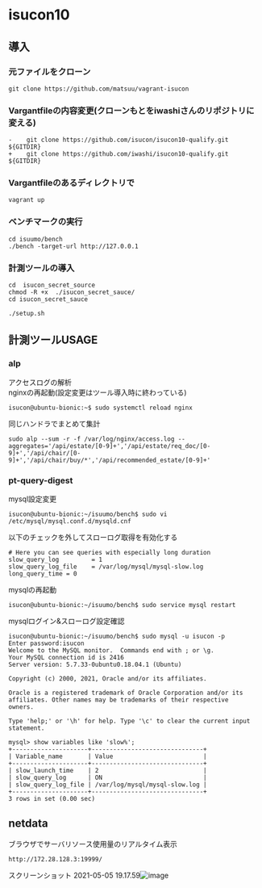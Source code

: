 # isucon10

## 導入  
### 元ファイルをクローン  
`git clone https://github.com/matsuu/vagrant-isucon`

### Vargantfileの内容変更(クローンもとをiwashiさんのリポジトリに変える)  
```
-    git clone https://github.com/isucon/isucon10-qualify.git ${GITDIR}  
+    git clone https://github.com/iwashi/isucon10-qualify.git ${GITDIR}
```

### Vargantfileのあるディレクトリで  
`vagrant up`

### ベンチマークの実行  
```sudo -i -u isucon  
cd isuumo/bench  
./bench -target-url http://127.0.0.1
```

### 計測ツールの導入
```
cd 	isucon_secret_source
chmod -R +x  ./isucon_secret_sauce/
cd isucon_secret_sauce

./setup.sh
```


## 計測ツールUSAGE
### alp
アクセスログの解析  
nginxの再起動(設定変更はツール導入時に終わっている)
```
isucon@ubuntu-bionic:~$ sudo systemctl reload nginx
```

同じハンドラでまとめて集計
```
sudo alp --sum -r -f /var/log/nginx/access.log --aggregates='/api/estate/[0-9]+','/api/estate/req_doc/[0-9]+','/api/chair/[0-9]+','/api/chair/buy/*','/api/recommended_estate/[0-9]+'
```

### pt-query-digest
mysql設定変更
```
isucon@ubuntu-bionic:~/isuumo/bench$ sudo vi  /etc/mysql/mysql.conf.d/mysqld.cnf
```
以下のチェックを外してスローログ取得を有効化する
```
# Here you can see queries with especially long duration
slow_query_log         = 1
slow_query_log_file    = /var/log/mysql/mysql-slow.log
long_query_time = 0
```

mysqlの再起動
```
isucon@ubuntu-bionic:~/isuumo/bench$ sudo service mysql restart
```


mysqlログイン&スローログ設定確認
```
isucon@ubuntu-bionic:~/isuumo/bench$ sudo mysql -u isucon -p
Enter password:isucon
Welcome to the MySQL monitor.  Commands end with ; or \g.
Your MySQL connection id is 2416
Server version: 5.7.33-0ubuntu0.18.04.1 (Ubuntu)

Copyright (c) 2000, 2021, Oracle and/or its affiliates.

Oracle is a registered trademark of Oracle Corporation and/or its
affiliates. Other names may be trademarks of their respective
owners.

Type 'help;' or '\h' for help. Type '\c' to clear the current input statement.

mysql> show variables like 'slow%';
+---------------------+-------------------------------+
| Variable_name       | Value                         |
+---------------------+-------------------------------+
| slow_launch_time    | 2                             |
| slow_query_log      | ON                            |
| slow_query_log_file | /var/log/mysql/mysql-slow.log |
+---------------------+-------------------------------+
3 rows in set (0.00 sec)
```


## netdata
ブラウザでサーバリソース使用量のリアルタイム表示
```
http://172.28.128.3:19999/
```
スクリーンショット 2021-05-05 19.17.59![image](https://user-images.githubusercontent.com/82875507/117127241-cda9dc80-add6-11eb-8895-a04227d9b309.png)


